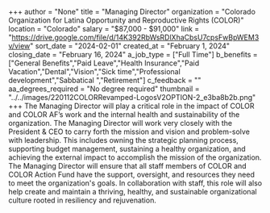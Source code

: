 +++
author = "None"
title = "Managing Director"
organization = "Colorado Organization for Latina Opportunity and Reproductive Rights (COLOR)"
location = "Colorado"
salary = "$87,000 - $91,000"
link = "https://drive.google.com/file/d/14K392RbWsRDlXhaCbsU7cpsFwBpWEM3v/view"
sort_date = "2024-02-01"
created_at = "February 1, 2024"
closing_date = "February 16, 2024"
a_job_type = ["Full Time"]
b_benefits = ["General Benefits","Paid Leave","Health Insurance","Paid Vacation","Dental","Vision","Sick time","Professional development","Sabbatical ","Retirement"]
c_feedback = ""
aa_degrees_required = "No degree required"
thumbnail = "../../images/220112COLORRevamped-LogosV2OPTION-2_e3ba8b2b.png"
+++
The Managing Director will play a critical role in the impact of COLOR and COLOR AF’s work and the internal health and sustainability of the organization. The Managing Director will work very closely with the President & CEO to carry forth the mission and vision and problem-solve with leadership. This includes owning the strategic planning process, supporting budget management, sustaining a healthy organization, and achieving the external impact to accomplish the mission of the organization.
The Managing Director will ensure that all staff members of COLOR and COLOR Action Fund have the support, oversight, and resources they need to meet the organization's goals. In collaboration with staff, this role will also help create and maintain a thriving, healthy, and sustainable organizational culture rooted in resiliency and rejuvenation.